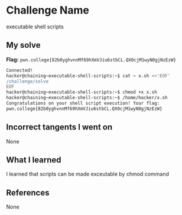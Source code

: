 # Challenge Name
executable shell scripts

## My solve
**Flag:** `pwn.college{82b0yghvnnMf69hXmVJiu6stbCL.QX0cjM1wyN0gjNzEzW}`

```bash
Connected!
hacker@chaining~executable-shell-scripts:~$ cat > x.sh <<'EOF'
/challenge/solve
EOF
hacker@chaining~executable-shell-scripts:~$ chmod +x x.sh
hacker@chaining~executable-shell-scripts:~$ /home/hacker/x.sh
Congratulations on your shell script execution! Your flag:
pwn.college{82b0yghvnnMf69hXmVJiu6stbCL.QX0cjM1wyN0gjNzEzW}
```
## Incorrect tangents I went on
None

## What I learned
I learned that scripts can be made exceutable by chmod command

## References 
None
